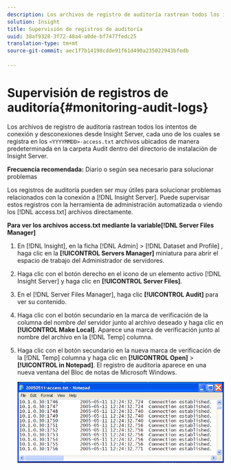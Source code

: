 ```yaml
---
description: Los archivos de registro de auditoría rastrean todos los intentos de conexión y desconexiones desde Insight Server, cada uno de los cuales se registra en los archivos <YYYMDD>-access.txt ubicados de manera predeterminada en la carpeta Audit dentro del directorio de instalación de Insight Server.
solution: Insight
title: Supervisión de registros de auditoría
uuid: 38af9328-3f72-48a4-a0de-bf7477fedc25
translation-type: tm+mt
source-git-commit: aec1f7b14198cdde91f61d490a235022943bfedb

---
```



# Supervisión de registros de auditoría{#monitoring-audit-logs}

Los archivos de registro de auditoría rastrean todos los intentos de conexión y desconexiones desde Insight Server, cada uno de los cuales se registra en los `<YYYYMMDD>-access.txt` archivos ubicados de manera predeterminada en la carpeta Audit dentro del directorio de instalación de Insight Server.

**Frecuencia recomendada:** Diario o según sea necesario para solucionar problemas

Los registros de auditoría pueden ser muy útiles para solucionar problemas relacionados con la conexión a [!DNL Insight Server]. Puede supervisar estos registros con la herramienta de administración automatizada o viendo los [!DNL access.txt] archivos directamente.

**Para ver los archivos access.txt mediante la variable[!DNL Server Files Manager]**

1. En [!DNL Insight], en la ficha [!DNL Admin] > [!DNL Dataset and Profile] , haga clic en la **[!UICONTROL Servers Manager]** miniatura para abrir el espacio de trabajo del Administrador de servidores.
1. Haga clic con el botón derecho en el icono de un elemento activo [!DNL Insight Server] y haga clic en **[!UICONTROL Server Files]**.
1. En el [!DNL Server Files Manager], haga clic **[!UICONTROL Audit]** para ver su contenido.
1. Haga clic con el botón secundario en la marca de verificación de la columna del nombre *del* servidor junto al archivo deseado y haga clic en **[!UICONTROL Make Local]**. Aparece una marca de verificación junto al nombre del archivo en la [!DNL Temp] columna.
1. Haga clic con el botón secundario en la nueva marca de verificación de la [!DNL Temp] columna y haga clic en **[!UICONTROL Open]** > **[!UICONTROL in Notepad]**. El registro de auditoría aparece en una nueva ventana del Bloc de notas de Microsoft Windows.

   ![Información sobre los pasos](assets/cfg_accesscontrol_accessFile.png)

